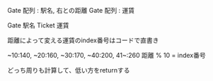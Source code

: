 Gate 配列 : 駅名, 右との距離
Gate 配列 : 運賃

Gate 駅名
Ticket 運賃

距離によって変える運賃のindex番号はコードで直書き


~10:140, ~20:160, ~30:170, ~40:200, 41~:260
距離 % 10 = index番号

どっち周りも計算して、低い方をreturnする
